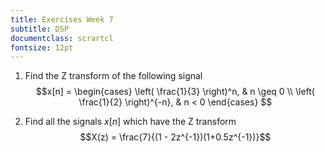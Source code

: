 ```yaml
---
title: Exercises Week 7
subtitle: DSP
documentclass: scrartcl
fontsize: 12pt
---
```


1. Find the Z transform of the following signal
    $$x[n] = \begin{cases}
	\left( \frac{1}{3} \right)^n, & n \geq 0 \\
	\left( \frac{1}{2} \right)^{-n}, & n < 0
	\end{cases}
	$$

2. Find all the signals $x[n]$ which have the Z transform
$$X(z) = \frac{7}{(1 - 2z^{-1})(1+0.5z^{-1})}$$
